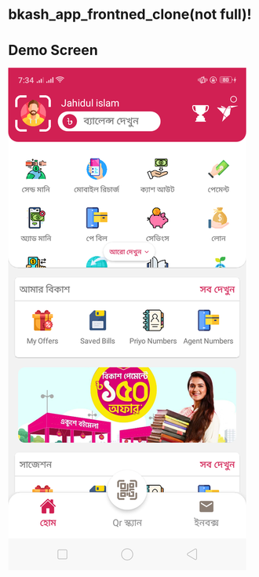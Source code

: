 # bkash_app_frontned_clone(not full)!

# Demo Screen


![Model](https://github.com/jahidul96/bkash_app/blob/main/app/assets/screenshort/Screenshot_2023-02-13-19-34-00-74.png)

